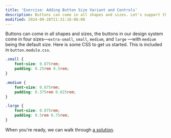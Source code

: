 ```yaml
---
title: 'Exercise: Adding Button Size Variant and Controls'
description: Buttons can come in all shapes and sizes. Let's support that.
modified: 2024-09-28T11:31:16-06:00
---
```


Buttons can come in all shapes and sizes, the buttons in our design system come in four sizes—`extra-small`, `small`, `medium`, and `large` —with `medium` being the default size. Here is some CSS to get us started. This is included in `button.module.css`.

```css
.small {
	font-size: 0.875rem;
	padding: 0.25rem 0.5rem;
}

.medium {
	font-size: 0.875rem;
	padding: 0.375rem 0.625rem;
}

.large {
	font-size: 0.875rem;
	padding: 0.5rem 0.75rem;
}
```

When you're ready, we can walk through [a solution](adding-button-sizes-solution.md).
